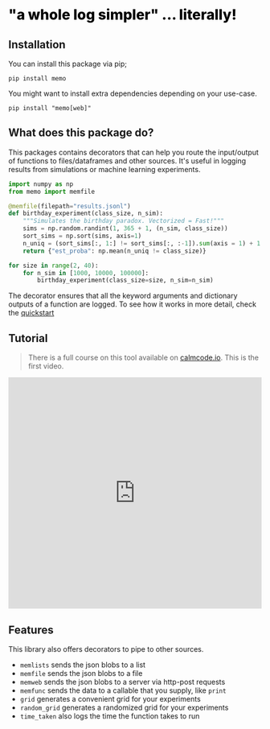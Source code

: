 <h1 style="color: black; font-size: 2em; font-weight: 800;">"a whole log simpler" ... literally!</h1>

## Installation 

You can install this package via pip;

```
pip install memo
```

You might want to install extra dependencies depending on your use-case. 

```
pip install "memo[web]"
```

## What does this package do? 

This packages contains decorators that can help you route the input/output
of functions to files/dataframes and other sources. It's useful in logging
results from simulations or machine learning experiments.

```python
import numpy as np 
from memo import memfile

@memfile(filepath="results.jsonl")
def birthday_experiment(class_size, n_sim):
    """Simulates the birthday paradox. Vectorized = Fast!"""
    sims = np.random.randint(1, 365 + 1, (n_sim, class_size))
    sort_sims = np.sort(sims, axis=1)
    n_uniq = (sort_sims[:, 1:] != sort_sims[:, :-1]).sum(axis = 1) + 1
    return {"est_proba": np.mean(n_uniq != class_size)}

for size in range(2, 40):
    for n_sim in [1000, 10000, 100000]:
        birthday_experiment(class_size=size, n_sim=n_sim)
```

The decorator ensures that all the keyword arguments and dictionary 
outputs of a function are logged. To see how it works in more detail, 
check the [quickstart](https://koaning.github.io/memo/getting-started.html)

## Tutorial 

> There is a full course on this tool available on [calmcode.io](https://calmcode.io). This is the first video.

<iframe src="https://player.vimeo.com/video/501200867" width="100%" height="460" frameborder="0" allow="autoplay; fullscreen" allowfullscreen=""></iframe>

## Features 

This library also offers decorators to pipe to other sources. 

- `memlists` sends the json blobs to a list
- `memfile` sends the json blobs to a file 
- `memweb` sends the json blobs to a server via http-post requests
- `memfunc` sends the data to a callable that you supply, like `print`
- `grid` generates a convenient grid for your experiments
- `random_grid` generates a randomized grid for your experiments
- `time_taken` also logs the time the function takes to run
